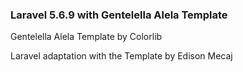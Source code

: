 <!DOCTYPE html>
<html lang="en">
<head>
	<meta charset="UTF-8">
	<meta name="viewport" content="width=device-width, initial-scale=1.0">
	<meta http-equiv="X-UA-Compatible" content="ie=edge">
</head>
<body>
	<h3>Laravel 5.6.9 with Gentelella Alela Template</h3>
	<span>Gentelella Alela Template by Colorlib</span>
	<p>Laravel adaptation with the Template by Edison Mecaj</p>
</body>
</html>
